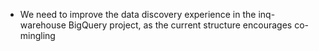 - We need to improve the data discovery experience in the inq-warehouse BigQuery project, as the current structure encourages co-mingling